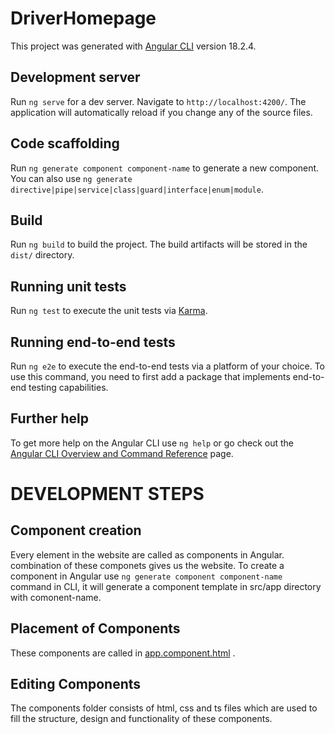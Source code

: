# DriverHomepage

This project was generated with [Angular CLI](https://github.com/angular/angular-cli) version 18.2.4.

## Development server

Run `ng serve` for a dev server. Navigate to `http://localhost:4200/`. The application will automatically reload if you change any of the source files.

## Code scaffolding

Run `ng generate component component-name` to generate a new component. You can also use `ng generate directive|pipe|service|class|guard|interface|enum|module`.

## Build

Run `ng build` to build the project. The build artifacts will be stored in the `dist/` directory.

## Running unit tests

Run `ng test` to execute the unit tests via [Karma](https://karma-runner.github.io).

## Running end-to-end tests

Run `ng e2e` to execute the end-to-end tests via a platform of your choice. To use this command, you need to first add a package that implements end-to-end testing capabilities.

## Further help

To get more help on the Angular CLI use `ng help` or go check out the [Angular CLI Overview and Command Reference](https://angular.dev/tools/cli) page.

# DEVELOPMENT STEPS

## Component creation

Every element in the website are called as components in Angular. combination of these componets gives us the website. To create a component in Angular use `ng generate component component-name`  command in CLI, it will generate a component template in src/app directory with comonent-name.

## Placement of Components

These components are called in [app.component.html]() .

## Editing Components

The components folder consists of html, css and ts files which are used to fill the structure, design and functionality of these components.


